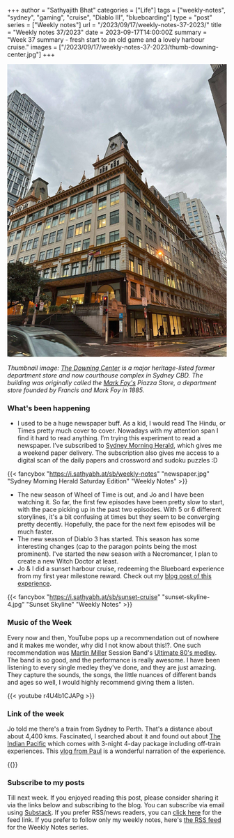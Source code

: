 +++
author = "Sathyajith Bhat"
categories = ["Life"]
tags = ["weekly-notes", "sydney", "gaming", "cruise", "Diablo III", "blueboarding"]
type = "post"
series = ["Weekly notes"]
url = "/2023/09/17/weekly-notes-37-2023/"
title = "Weekly notes 37/2023"
date = 2023-09-17T14:00:00Z
summary = "Week 37 summary - fresh start to an old game and a lovely harbour cruise."
images = ["/2023/09/17/weekly-notes-37-2023/thumb-downing-center.jpg"]
+++

![](thumb-downing-center.jpg)

_Thumbnail image: [The Downing Center](https://en.wikipedia.org/wiki/Downing_Centre) is a major heritage-listed former department store and now courthouse complex in Sydney CBD. The building was originally called the [Mark Foy's](https://en.wikipedia.org/wiki/Mark_Foy%27s) Piazza Store, a department store founded by Francis and Mark Foy in 1885._

### What's been happening

* I used to be a huge newspaper buff. As a kid, I would read The Hindu, or Times pretty much cover to cover. Nowadays with my attention span I find it hard to read anything. I’m trying this experiment to read a newspaper. I’ve subscribed to [Sydney Morning Herald](https://www.smh.com.au/), which gives me a weekend paper delivery. The subscription also gives me access to a digital scan of the daily papers and crossword and sudoku puzzles :D

{{< fancybox "https://i.sathyabh.at/sb/weekly-notes" "newspaper.jpg" "Sydney Morning Herald Saturday Edition" "Weekly Notes" >}}

* The new season of Wheel of Time is out, and Jo and I have been watching it. So far, the first few episodes have been pretty slow to start, with the pace picking up in the past two episodes. With 5 or 6 different storylines, it's a bit confusing at times but they seem to be converging pretty decently. Hopefully, the pace for the next few episodes will be much faster.
* The new season of Diablo 3 has started. This season has some interesting changes (cap to the paragon points being the most prominent). I've started the new season with a Necromancer, I plan to create a new Witch Doctor at least.
* Jo & I did a sunset harbour cruise, redeeming the Blueboard experience from my first year milestone reward. Check out my [blog post of this experience](/2023/09/17/captain-cook-sydney-harbour-sunset-dinner-cruise).

{{< fancybox "https://i.sathyabh.at/sb/sunset-cruise" "sunset-skyline-4.jpg" "Sunset Skyline" "Weekly Notes" >}}


### Music of the Week

Every now and then, YouTube pops up a recommendation out of nowhere and it makes me wonder, why did I not know about this!?. One such recommendation was [Martin Miller](https://www.youtube.com/channel/UCKrWgJg6GU9OwC-5fSqfB1g) Session Band's [Ultimate 80's medley](https://www.youtube.com/watch?v=r4U4b1CJAPg&list=PLHMXDT3DkTcWm1v3YJspMgVnBunpriODg&index=1&pp=iAQB8AUB). The band is so good, and the performance is really awesome. I have been listening to every single medley they've done, and they are just amazing. They capture the sounds, the songs, the little nuances of different bands and ages so well, I would highly recommend giving them a listen.

{{< youtube r4U4b1CJAPg >}}

### Link of the week

Jo told me there's a train from Sydney to Perth. That's a distance about about 4,400 kms. Fascinated, I searched about it and found out about [The Indian Pacific](https://www.journeybeyondrail.com.au/indian-pacific/) which comes with 3-night 4-day package including off-train experiences. This [vlog from Paul](https://www.youtube.com/watch?v=_r1-M5lnSyo) is a wonderful narration of the experience. 

{{<youtube _r1-M5lnSyo >}}

### Subscribe to my posts

Till next week. If you enjoyed reading this post, please consider sharing it via the links below and subscribing to the blog. You can subscribe via email using [Substack](https://sathyabhat.substack.com/). If you prefer RSS/news readers, you can [click here](https://sathyabh.at/index.xml) for the feed link. If you prefer to follow only my weekly notes, here's [the RSS feed](https://sathyabh.at/series/weekly-notes/index.xml) for the Weekly Notes series. 
